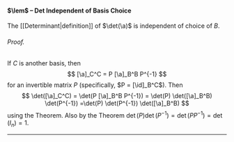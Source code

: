#### $\lem$ – Det Independent of Basis Choice
The [[Determinant|definition]] of $\det(\a)$ is independent of choice of $B$.

###### *Proof.* 
If $C$ is another basis, then 
$$
[\a]_C^C = P [\a]_B^B P^{-1}
$$
for an invertible matrix $P$ (specifically, $P = [\id]_B^C$). Then
$$
\det([\a]_C^C)  = \det(P [\a]_B^B P^{-1}) = \det(P) \det([\a]_B^B) \det(P^{-1}) =\det(P) \det(P^{-1}) \det([\a]_B^B) 
$$
using the Theorem. Also by the Theorem $\det(P) \det(P^{-1}) = \det(PP^{-1}) = \det(I_n) = 1$. 
***